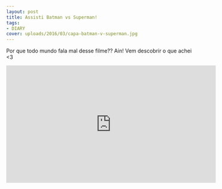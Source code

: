 ```yaml
---
layout: post
title: Assisti Batman vs Superman!
tags:
- DIARY
cover: uploads/2016/03/capa-batman-v-superman.jpg
---
```


Por que todo mundo fala mal desse filme?? Ain! Vem descobrir o que achei <3

<iframe width="560" height="315" src="https://www.youtube.com/embed/SL_uWn9Phx4" frameborder="0" allowfullscreen></iframe>
